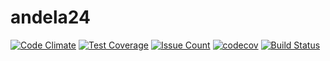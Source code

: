# andela24

[![Code Climate](https://codeclimate.com/github/Boluwatifes/fandela24/badges/gpa.svg)](https://codeclimate.com/github/Boluwatifes/andela24)
[![Test Coverage](https://codeclimate.com/github/Boluwatifes/andela24/badges/coverage.svg)](https://codeclimate.com/github/Boluwatifes/andela24/coverage)
[![Issue Count](https://codeclimate.com/github/Boluwatifes/andela24/badges/issue_count.svg)](https://codeclimate.com/github/Boluwatifes/andela24)
[![codecov](https://codecov.io/gh/Boluwatifes/andela24/branch/master/graph/badge.svg)](https://codecov.io/gh/Boluwatifes/andela24)
[![Build Status](https://travis-ci.org/Boluwatifes/andela24.svg?branch=master)](https://travis-ci.org/Boluwatifes/fandela24)